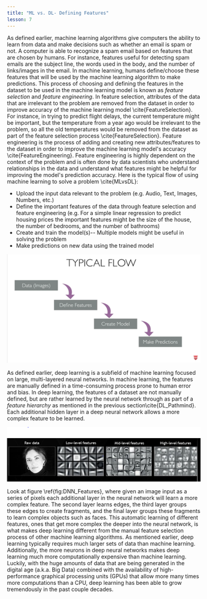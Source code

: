 ```yaml
---
title: "ML vs. DL- Defining Features"
lesson: 7
---
```

As defined earlier, machine learning algorithms give computers the ability to learn from data and make decisions such as whether an email is spam or not. A computer is able to recognize a spam email based on features that are chosen by humans. For instance, features useful for detecting spam emails are the subject line, the words used in the body, and the number of links/images in the email. In machine learning, humans define/choose these features that will be used by the machine learning algorithm to make predictions. This process of choosing and defining the features in the dataset to be used in the machine learning model is known as *feature selection* and *feature engineering*. In feature selection, attributes of the data that are irrelevant to the problem are removed from the dataset in order to improve accuracy of the machine learning model \cite{FeatureSelection}. For instance, in trying to predict flight delays, the current temperature might be important, but the temperature from a year ago would be irrelevant to the problem, so all the old temperatures would be removed from the dataset as part of the feature selection process \cite{FeatureSelection}. Feature engineering is the process of adding and creating new attributes/features to the dataset in order to improve the machine learning model's accuracy \cite{FeatureEngineering}. Feature engineering is highly dependent on the context of the problem and is often done by data scientists who understand relationships in the data and understand what features might be helpful for improving the model's prediction accuracy. Here is the typical flow of using machine learning to solve a problem \cite{MLvsDL}: 

- Upload the input data relevant to the problem (e.g. Audio, Text, Images, Numbers, etc.)
- Define the important features of the data through feature selection and feature engineering (e.g. For a simple linear regression to predict housing prices the important features might be the size of the house, the number of bedrooms, and the number of bathrooms)
- Create and train the model(s)-- Multiple models might be useful in solving the problem
- Make predictions on new data using the trained model

![Machine Learning Flow](/assets/images/ML_images/AI/MLFlow.png)

As defined earlier, deep learning is a subfield of machine learning focused on large, multi-layered neural networks. In machine learning, the features are manually defined in a time-consuming process prone to human error and bias. In deep learning, the features of a dataset are not manually defined, but are rather learned by the neural network through as part of a *feature hierarchy* as mentioned in the previous section\cite{DL_Pathmind}. Each additional hidden layer in a deep neural network allows a more complex feature to be learned.

![Deep Learning Features](/assets/images/ML_images/AI/DL_Features.png)

Look at figure \ref{fig:DNN_Features}, where given an image input as a series of pixels each additional layer in the neural network will learn a more complex feature. The second layer learns edges, the third layer groups these edges to create fragments, and the final layer groups these fragments to learn complex objects such as faces. This automatic learning of different features, ones that get more complex the deeper into the neural network, is what makes deep learning different from the manual feature selection process of other machine learning algorithms. As mentioned earlier, deep learning typically requires much larger sets of data than machine learning. Additionally, the more neurons in deep neural networks makes deep learning much more computationally expensive than machine learning. Luckily, with the huge amounts of data that are being generated in the digital age (a.k.a. Big Data) combined with the availability of high-performance graphical processing units (GPUs) that allow more many times more computations than a CPU, deep learning has been able to grow tremendously in the past couple decades.